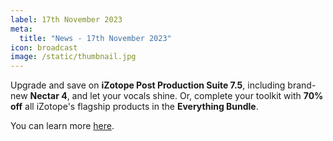 ```yaml
---
label: 17th November 2023
meta:
  title: "News - 17th November 2023"
icon: broadcast
image: /static/thumbnail.jpg
---
```


Upgrade and save on **iZotope Post Production Suite 7.5**, including brand-new **Nectar 4**, and let your vocals shine. Or, complete your toolkit with **70% off** all iZotope's flagship products in the **Everything Bundle**.

You can learn more [here](https://www.izotope.com/en/deals/loyalty-pps7.html).